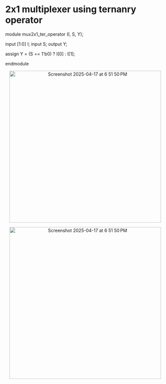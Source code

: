 # 2x1 multiplexer using ternanry operator

module mux2x1_ter_operator (I, S, Y);
  
  input [1:0] I;
  input S;
  output Y;
  
  assign Y = (S == 1'b0) ? I[0] : I[1];
  
endmodule

<p align="center">
<img width="479" alt="Screenshot 2025-04-17 at 6 51 50 PM" src="https://github.com/user-attachments/assets/14ed5124-6d51-4ee8-b544-7d297f085530" />
<p/>

<p align="center">
<img width="479" alt="Screenshot 2025-04-17 at 6 51 50 PM" src="https://github.com/user-attachments/assets/14ed5124-6d51-4ee8-b544-7d297f085530" />
<p/>
